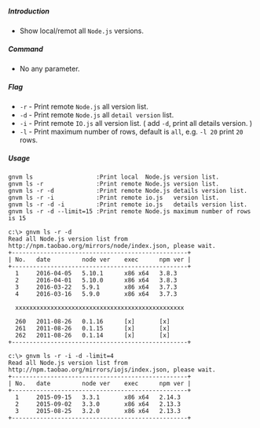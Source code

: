 ##### Introduction
* Show local/remot all `Node.js` versions.

##### Command
* No any parameter.

##### Flag
* `-r` - Print remote `Node.js` all version list.
* `-d` - Print remote `Node.js` all `detail version` list.
* `-i` - Print remote `IO.js` all version list. ( add `-d`, print all details version. )
* `-l` - Print maximum number of rows, default is `all`, e.g. `-l 20` print `20` rows.

##### Usage
```
gnvm ls                  :Print local  Node.js version list.
gnvm ls -r               :Print remote Node.js version list.
gnvm ls -r -d            :Print remote Node.js details version list.
gnvm ls -r -i            :Print remote io.js   version list.
gnvm ls -r -d -i         :Print remote io.js   details version list.
gnvm ls -r -d --limit=15 :Print remote Node.js maximum number of rows is 15
```

```
c:\> gnvm ls -r -d
Read all Node.js version list from http://npm.taobao.org/mirrors/node/index.json, please wait.
+--------------------------------------------------+
| No.   date         node ver    exec      npm ver |
+--------------------------------------------------+
  1     2016-04-05   5.10.1      x86 x64   3.8.3
  2     2016-04-01   5.10.0      x86 x64   3.8.3
  3     2016-03-22   5.9.1       x86 x64   3.7.3
  4     2016-03-16   5.9.0       x86 x64   3.7.3

  xxxxxxxxxxxxxxxxxxxxxxxxxxxxxxxxxxxxxxxxxxxxxxxx

  260   2011-08-26   0.1.16      [x]       [x]
  261   2011-08-26   0.1.15      [x]       [x]
  262   2011-08-26   0.1.14      [x]       [x]
+--------------------------------------------------+
```

```
c:\> gnvm ls -r -i -d -limit=4
Read all Node.js version list from http://npm.taobao.org/mirrors/iojs/index.json, please wait.
+--------------------------------------------------+
| No.   date         node ver    exec      npm ver |
+--------------------------------------------------+
  1     2015-09-15   3.3.1       x86 x64   2.14.3
  2     2015-09-02   3.3.0       x86 x64   2.13.3
  3     2015-08-25   3.2.0       x86 x64   2.13.3
+--------------------------------------------------+
```
